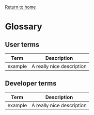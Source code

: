 [Return to home](../README.md)

# Glossary

## User terms

 |   Term   | Description |
 | -------- | ----------- |
 | example | A really nice description |

## Developer terms

 |   Term   | Description |
 | -------- | ----------- |
 | example | A really nice description |
